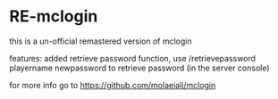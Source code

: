 # RE-mclogin

this is a un-official remastered version of mclogin

features: added retrieve password function, use /retrievepassword playername newpassword to retrieve password (in the server console)

for more info go to https://github.com/molaeiali/mclogin
